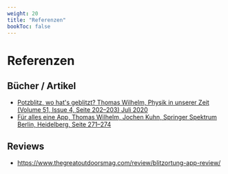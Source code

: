 ```yaml
---
weight: 20
title: "Referenzen"
bookToc: false
---
```


# Referenzen

## Bücher / Artikel

* [Potzblitz, wo hat's geblitzt? Thomas Wilhelm, Physik in unserer Zeit (Volume 51, Issue 4, Seite 202–203) Juli 2020](https://doi.org/10.1002/piuz.202070413)
* [Für alles eine App, Thomas Wilhelm, Jochen Kuhn, Springer Spektrum Berlin, Heidelberg, Seite 271–274](https://doi.org/10.1007/978-3-662-63901-6)

## Reviews

*  https://www.thegreatoutdoorsmag.com/review/blitzortung-app-review/ 